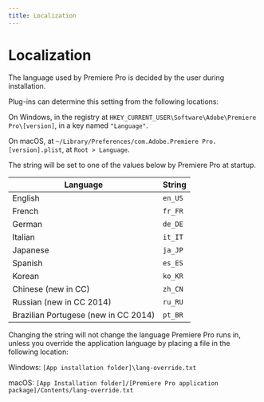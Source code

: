 ```yaml
---
title: Localization
---
```

# Localization

The language used by Premiere Pro is decided by the user during installation.

Plug-ins can determine this setting from the following locations:

On Windows, in the registry at `HKEY_CURRENT_USER\Software\Adobe\Premiere Pro\[version]`, in a key named `"Language"`.

On macOS, at `~/Library/Preferences/com.Adobe.Premiere Pro.[version].plist`, at `Root > Language`.

The string will be set to one of the values below by Premiere Pro at startup.

| Language | String |
| --- | --- |
| English | `en_US` |
| French | `fr_FR` |
| German | `de_DE` |
| Italian | `it_IT` |
| Japanese | `ja_JP` |
| Spanish | `es_ES` |
| Korean | `ko_KR` |
| Chinese (new in CC) | `zh_CN` |
| Russian (new in CC 2014) | `ru_RU` |
| Brazilian Portugese (new in CC 2014) | `pt_BR` |

Changing the string will not change the language Premiere Pro runs in, unless you override the application language by placing a file in the following location:

Windows: `[App installation folder]\lang-override.txt`

macOS: `[App Installation folder]/[Premiere Pro application package]/Contents/lang-override.txt`
